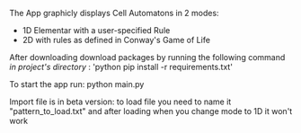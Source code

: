 The App graphicly displays Cell Automatons in 2 modes:
* 1D Elementar with a user-specified Rule
* 2D with rules as defined in Conway's Game of Life

After downloading download packages 
by running the following command *in project's directory* :
'python pip install -r requirements.txt'

To start the app run:
python main.py


Import file is in beta version:
to load file you need to name it "pattern_to_load.txt"
and after loading when you change mode to 1D it won't work